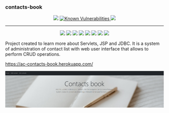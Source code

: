 ### contacts-book

<p align="center">
  <a>
    <img src="https://visitor-badge.glitch.me/badge?page_id=angelocvti.contacts-book" />
  </a>
  <a href="https://snyk.io/test/github/angelocvti/contacts-book?targetFile=pom.xml">
    <img src="https://snyk.io/test/github/angelocvti/contacts-book/badge.svg?targetFile=pom.xml" alt="Known Vulnerabilities" data-canonical-src="https://snyk.io/test/github/angelocvti/contacts-book?targetFile=pom.xml" style="max-width:100%;">
  </a>
  <a href="https://opensource.org/licenses/MIT">
    <img src="https://img.shields.io/badge/License-MIT-yellow.svg">
  </a>
</p>

___

<p align="center">
  <img src="https://img.shields.io/badge/-Java-007396?style=flat-square&logo=java" />
  <img src="https://img.shields.io/badge/-Maven-C71A36?style=flat-square&logo=apache-maven" />
  <img src="https://img.shields.io/badge/-PostgreSQL-336791?style=flat-square&logo=postgresql" />
  <img src="https://img.shields.io/badge/-HTML-E34F26?style=flat-square&logo=html5&logoColor=white" />
  <img src="https://img.shields.io/badge/-CSS-1572B6?style=flat-square&logo=css3" />
  <img src="https://img.shields.io/badge/-JavaScript-F7DF1E?style=flat-square&logo=javascript&logoColor=black" />
  <img src="https://img.shields.io/badge/-Bootstrap-563D7C?style=flat-square&logo=bootstrap" />
  <img src="https://img.shields.io/badge/-Heroku-430098?style=flat-square&logo=heroku" />
</p>

Project created to learn more about Servlets, JSP and JDBC. It is a system of administration of contact list with web user interface that allows to perform CRUD operations.

https://ac-contacts-book.herokuapp.com/

<p align="center">
  <img src="sample.png" />
</p>
